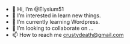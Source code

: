 - 👋 Hi, I’m @Elysium51
- 👀 I’m interested in learn new things.
- 🌱 I’m currently learning Wordpress.
- 💞️ I’m looking to collaborate on ...
- 📫 How to reach me crustydeath@gmail.com

<!---
Elysium51/Elysium51 is a ✨ special ✨ repository because its `README.md` (this file) appears on your GitHub profile.
You can click the Preview link to take a look at your changes.
--->

